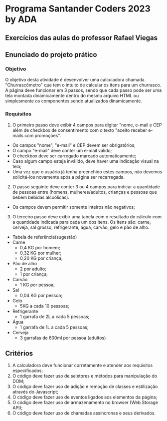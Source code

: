 # Programa Santander Coders 2023 by ADA

## Exercícios das aulas do professor Rafael Viegas

## Enunciado do projeto prático

### Objetivo

O objetivo desta atividade é desenvolver uma calculadora chamada "Churrascômetro" que tem o intuito de calcular os itens para um churrasco. A página deve funcionar em 3 passos, sendo que cada passo pode ser uma tela montada dinamicamente dentro do mesmo arquivo HTML ou simplesmente os componentes sendo atualizados dinamicamente.

### Requisitos

1.  O primeiro passo deve exibir 4 campos para digitar "nome, e-mail e CEP além de checkbox de consentimento com o texto "aceito receber e-mails com promoções".

-   Os campos "nome", "e-mail" e CEP devem ser obrigatórios;
-   O campo "e-mail" deve conter um e-mail válido;
-   O checkbox deve ser carregado marcado automaticamente;
-   Caso algum campo esteja inválido, deve haver uma indicação visual na tela;
-   Uma vez que o usuário já tenha preenchido estes campos, não devemos solicitá-los novamente após a página ser recarregada.

2.  O passo seguinte deve conter 3 ou 4 campos para indicar a quantidade de pessoas entre (homens, mulheres/adultos, crianças e pessoas que bebem bebidas alcoólicas).

-   Os campos devem permitir somente inteiros não negativos;

3.  O terceiro passo deve exibir uma tabela com o resultado do cálculo com a quantidade indicada para cada um dos itens. Os itens são: carne, cerveja, sal grosso, refrigerante, água, carvão, gelo e pão de alho.

-   Tabela de referência(sugestão)
-   Carne
    -   0,4 KG por homem;
    -   0,32 KG por mulher;
    -   0,20 KG por criança;
-   Pão de alho
    -   2 por adulto;
    -   1 por criança;
-   Carvão
    -   1 KG por pessoa;
-   Sal
    -   0,04 KG por pessoa;
-   Gelo
    -   5KG a cada 10 pessoas;
-   Refrigerante
    -   1 garrafa de 2L a cada 5 pessoas;
-   Água
    -   1 garrafa de 1L a cada 5 pessoas;
-   Cerveja
    -   3 garrafas de 600ml por pessoa (adultos)

## Critérios

1.  A calculadora deve funcionar corretamente e atender aos requisitos especificados;
2.  O código deve fazer uso de seletores e métodos para manipulação do DOM;
3.  O código deve fazer uso de adição e remoção de classes e estilização através do Javascript;
4.  O código deve fazer uso de eventos ligados aos elementos da página;
5.  O código deve fazer uso de armazenamento no browser (Web Storage API);
6.  O código deve fazer uso de chamadas assíncronas e seus derivados.
